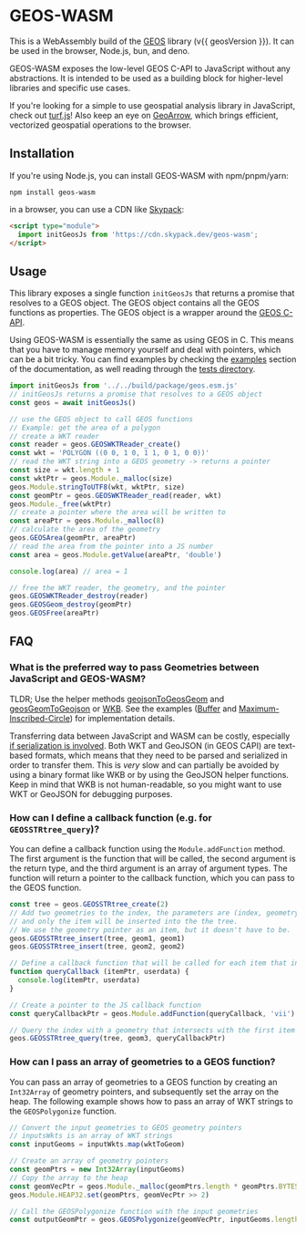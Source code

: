 <script setup>
import { data as geosVersion } from './index.data.js'
const changelogUrl = `https://github.com/libgeos/geos/blob/${geosVersion}/NEWS.md`
</script>

# GEOS-WASM

This is a WebAssembly build of the [GEOS](https://libgeos.org/) library (<a :href="changelogUrl" target="blank">v{{ geosVersion }}</a>). It can be used in the browser, Node.js, bun, and deno.

GEOS-WASM exposes the low-level GEOS C-API to JavaScript without any abstractions. It is intended to be used as a building block for higher-level libraries and specific use cases.

If you're looking for a simple to use geospatial analysis library in JavaScript, check out [turf.js](https://turfjs.org/)! Also keep an eye on [GeoArrow](https://github.com/kylebarron/geoarrow-rs), which brings efficient, vectorized geospatial operations to the browser.

## Installation

If you're using Node.js, you can install GEOS-WASM with npm/pnpm/yarn:

```
npm install geos-wasm
```

in a browser, you can use a CDN like [Skypack](https://www.skypack.dev/view/geos-wasm):

```html
<script type="module">
  import initGeosJs from 'https://cdn.skypack.dev/geos-wasm';
</script>
```

## Usage

This library exposes a single function `initGeosJs` that returns a promise that resolves to a GEOS object. The GEOS object contains all the GEOS functions as properties. The GEOS object is a wrapper around the [GEOS C-API](https://libgeos.org/doxygen/geos__c_8h.html).

Using GEOS-WASM is essentially the same as using GEOS in C. This means that you have to manage memory yourself and deal with pointers, which can be a bit tricky. You can find examples by checking the [examples](/examples/buffer) section of the documentation, as well reading through the [tests directory](https://github.com/chrispahm/geos-wasm/test/tests).

```js
import initGeosJs from '../../build/package/geos.esm.js'
// initGeosJs returns a promise that resolves to a GEOS object
const geos = await initGeosJs()

// use the GEOS object to call GEOS functions
// Example: get the area of a polygon
// create a WKT reader
const reader = geos.GEOSWKTReader_create()
const wkt = 'POLYGON ((0 0, 1 0, 1 1, 0 1, 0 0))'
// read the WKT string into a GEOS geometry -> returns a pointer
const size = wkt.length + 1
const wktPtr = geos.Module._malloc(size)
geos.Module.stringToUTF8(wkt, wktPtr, size)
const geomPtr = geos.GEOSWKTReader_read(reader, wkt)
geos.Module._free(wktPtr)
// create a pointer where the area will be written to
const areaPtr = geos.Module._malloc(8)
// calculate the area of the geometry
geos.GEOSArea(geomPtr, areaPtr)
// read the area from the pointer into a JS number
const area = geos.Module.getValue(areaPtr, 'double')

console.log(area) // area = 1

// free the WKT reader, the geometry, and the pointer
geos.GEOSWKTReader_destroy(reader)
geos.GEOSGeom_destroy(geomPtr)
geos.GEOSFree(areaPtr)
```

## FAQ

### What is the preferred way to pass Geometries between JavaScript and GEOS-WASM?

TLDR; Use the helper methods [geojsonToGeosGeom](./functions/geojsonToGeosGeom.html) and [geosGeomToGeojson](./functions/geosGeomToGeojson.html) or [WKB](https://libgeos.org/specifications/wkb/). See the examples ([Buffer](./examples/buffer.html) and [Maximum-Inscribed-Circle](./examples/maximum-inscribed-circle.html)) for implementation details.

Transferring data between JavaScript and WASM can be costly, especially [if serialization is involved](https://kylebarron.dev/blog/geos-wasm#serialization-is-costly). Both WKT and GeoJSON (in GEOS CAPI) are text-based formats, which means that they need to be parsed and serialized in order to transfer them. This is *very* slow and can partially be avoided by using a binary format like WKB or by using the GeoJSON helper functions. Keep in mind that WKB is not human-readable, so you might want to use WKT or GeoJSON for debugging purposes.

### How can I define a callback function (e.g. for `GEOSSTRtree_query`)?

You can define a callback function using the `Module.addFunction` method. The first argument is the function that will be called, the second argument is the return type, and the third argument is an array of argument types. The function will return a pointer to the callback function, which you can pass to the GEOS function.

```js
const tree = geos.GEOSSTRtree_create(2)
// Add two geometries to the index, the parameters are (index, geometry, item),
// and only the item will be inserted into the the tree.
// We use the geometry pointer as an item, but it doesn't have to be.
geos.GEOSSTRtree_insert(tree, geom1, geom1)
geos.GEOSSTRtree_insert(tree, geom2, geom2)

// Define a callback function that will be called for each item that intersects with the querygeometry
function queryCallback (itemPtr, userdata) {
  console.log(itemPtr, userdata)    
}

// Create a pointer to the JS callback function
const queryCallbackPtr = geos.Module.addFunction(queryCallback, 'vii')

// Query the index with a geometry that intersects with the first item
geos.GEOSSTRtree_query(tree, geom3, queryCallbackPtr)
```

### How can I pass an array of geometries to a GEOS function?

You can pass an array of geometries to a GEOS function by creating an `Int32Array` of geometry pointers,
and subsequently set the array on the heap. The following example shows how to pass an array of WKT strings to the `GEOSPolygonize` function.

```js
// Convert the input geometries to GEOS geometry pointers
// inputsWkts is an array of WKT strings
const inputGeoms = inputWkts.map(wktToGeom)

// Create an array of geometry pointers
const geomPtrs = new Int32Array(inputGeoms)
// Copy the array to the heap
const geomVecPtr = geos.Module._malloc(geomPtrs.length * geomPtrs.BYTES_PER_ELEMENT)
geos.Module.HEAP32.set(geomPtrs, geomVecPtr >> 2)

// Call the GEOSPolygonize function with the input geometries
const outputGeomPtr = geos.GEOSPolygonize(geomVecPtr, inputGeoms.length)
```
